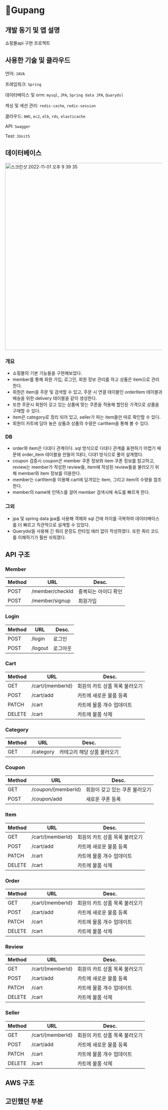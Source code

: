 # 🚀Gupang

## 개발 동기 및 앱 설명

  쇼핑몰api 구현 프로젝트
  
## 사용한 기술 및 클라우드

  언어: `JAVA`
  
  프레임워크: `Spring`
  
  데이터베이스 및 orm: `mysql`, `JPA`, `Spring data JPA`, `Quarydsl`
  
  캐싱 및 세션 관리: `redis-cache`, `redis-session`
  
  클라우드: `AWS`, `ec2`, `elb`, `rds`, `elasticache`
  
  API: `Swagger`
  
  Test: `JUnit5`
  
 ## 데이터베이스 
 
<img width="596" alt="스크린샷 2022-11-01 오후 9 39 35" src="https://user-images.githubusercontent.com/52123195/199235086-74093c53-1d9b-41f4-8ce7-f0d76114ae94.png">

  ### 개요
  - 쇼핑몰의 기본 기능들을 구현해보았다. 
  - member를 통해 회원 가입, 로그인, 회원 정보 관리를 하고 상품은 item으로 관리한다.
  - 회원은 item을 주문 및 검색할 수 있고, 주문 시 연결 테이블인 orderItem 테이블과 배송을 위한 delivery 테이블을 같이 생성한다.
  - 또한 주문시 회원이 갖고 있는 상품에 맞는 쿠폰을 적용해 할인된 가격으로 상품을 구매할 수 있다.
  - item은 category로 정리 되어 있고, seller가 파는 item들만 따로 확인할 수 있다.
  - 회원이 카트에 담아 놓은 상품과 상품의 수량은 cartItem을 통해 볼 수 있다.
  
  ### DB
  - order와 item은 다대다 관계이다. sql 방식으로 다대다 관계를 표현하기 어렵기 때문에 order_item 테이블을 만들어 1대다, 다대1 방식으로 풀어 설계했다.
  - coupon 검증시 coupon은 member 쿠폰 정보와 item 쿠폰 정보를 참고하고, review는 member가 작성한 review들, item에 작성된 review들을 불러오기 위해 member와 item 정보를 이용한다.
  - member는 cartItem을 이용해 cart에 담겨있는 item, 그리고 item의 수량을 참조한다.
  - member의 name에 인덱스를 걸어 member 검색시에 속도를 빠르게 한다.
  
  ### 그외
  - jpa 및 spring data jpa를 사용해 객체와 sql 간에 차이를 극복하여 데이터베이스를 더 빠르고 직관적으로 설계할 수 있었다.
  - Querydsl을 사용해 긴 쿼리 문장도 런타임 에러 없이 작성하였다. 또한 쿼리 코드를 이해하기가 훨씬 쉬워졌다.

## API 구조

  ### Member
  |Method|URL|Desc.|
  |------|---|---|
  |POST|/member/checkId|중복되는 아이디 확인|
  |POST|/member/signup|회원가입|
  
  ### Login
  |Method|URL|Desc.|
  |------|---|---|
  |POST|/login|로그인|
  |POST|/logout|로그아웃|
  
  ### Cart
  |Method|URL|Desc.|
  |------|---|---|
  |GET|/cart/{memberId}|회원의 카트 상품 목록 불러오기|
  |POST|/cart/add|카트에 새로운 물품 등록|
  |PATCH|/cart|카트에 물품 개수 업데이트|
  |DELETE|/cart|카트에 물품 삭제|
  
  ### Category
  |Method|URL|Desc.|
  |------|---|---|
  |GET|/category|카테고리 해당 상품 불러오기|
  
  ### Coupon
  |Method|URL|Desc.|
  |------|---|---|
  |GET|/coupon/{memberId}|회원이 갖고 있는 쿠폰 불러오기|
  |POST|/coupon/add|새로운 쿠폰 등록|
  
  ### Item
  |Method|URL|Desc.|
  |------|---|---|
  |GET|/cart/{memberId}|회원의 카트 상품 목록 불러오기|
  |POST|/cart/add|카트에 새로운 물품 등록|
  |PATCH|/cart|카트에 물품 개수 업데이트|
  |DELETE|/cart|카트에 물품 삭제|
  
  ### Order
  |Method|URL|Desc.|
  |------|---|---|
  |GET|/cart/{memberId}|회원의 카트 상품 목록 불러오기|
  |POST|/cart/add|카트에 새로운 물품 등록|
  |PATCH|/cart|카트에 물품 개수 업데이트|
  |DELETE|/cart|카트에 물품 삭제|
  
  ### Review
  |Method|URL|Desc.|
  |------|---|---|
  |GET|/cart/{memberId}|회원의 카트 상품 목록 불러오기|
  |POST|/cart/add|카트에 새로운 물품 등록|
  |PATCH|/cart|카트에 물품 개수 업데이트|
  |DELETE|/cart|카트에 물품 삭제|
  
  ### Seller
  |Method|URL|Desc.|
  |------|---|---|
  |GET|/cart/{memberId}|회원의 카트 상품 목록 불러오기|
  |POST|/cart/add|카트에 새로운 물품 등록|
  |PATCH|/cart|카트에 물품 개수 업데이트|
  |DELETE|/cart|카트에 물품 삭제|
  
  

## AWS 구조



## 고민했던 부분



  
  
  
  
  
